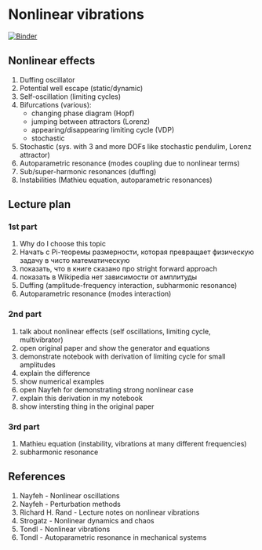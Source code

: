 # Nonlinear vibrations

[![Binder](https://mybinder.org/badge_logo.svg)](https://mybinder.org/v2/gh/vr050714/nonlinear-vibration-seminar/HEAD)

## Nonlinear effects

1. Duffing oscillator
1. Potential well escape (static/dynamic)
1. Self-oscillation (limiting cycles)
1. Bifurcations (various):
    * changing phase diagram (Hopf)
    * jumping between attractors (Lorenz)
    * appearing/disappearing limiting cycle (VDP)
    * stochastic
1. Stochastic (sys. with 3 and more DOFs like stochastic pendulim, Lorenz attractor)
1. Autoparametric resonance (modes coupling due to nonlinear terms)
1. Sub/super-harmonic resonances (duffing)
1. Instabilities (Mathieu equation, autoparametric resonances)

## Lecture plan

### 1st part

1. Why do I choose this topic
1. Начать с Pi-теоремы размерности, которая превращает физическую задачу в чисто математическую
1. показать, что в книге сказано про stright forward approach
1. показать в Wikipedia нет зависимости от амплитуды
1. Duffing (amplitude-frequency interaction, subharmonic resonance)
1. Autoparametric resonance (modes interaction)

### 2nd part

1. talk about nonlinear effects (self oscillations, limiting cycle, multivibrator)
2. open original paper and show the generator and equations
3. demonstrate notebook with derivation of limiting cycle for small amplitudes
4. explain the difference
5. show numerical examples
6. open Nayfeh for demonstrating strong nonlinear case
7. explain this derivation in my notebook
8. show intersting thing in the original paper
### 3rd part

1. Mathieu equation (instability, vibrations at many different frequencies)
1. subharmonic resonance

## References

1. Nayfeh - Nonlinear oscillations
1. Nayfeh - Perturbation methods
1. Richard H. Rand - Lecture notes on nonlinear vibrations
1. Strogatz - Nonlinear dynamics and chaos
1. Tondl - Nonlinear vibrations
1. Tondl - Autoparametric resonance in mechanical systems
